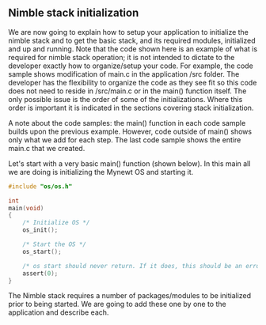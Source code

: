 ## Nimble stack initialization

We are now going to explain how to setup your application to initialize the nimble stack and to get the basic stack, and its required modules, initialized and up and running. Note that the code shown here is an example of what is required for nimble stack operation; it is not intended to dictate to the developer exactly how to organize/setup your code. For example, the code sample shows modification of main.c in the application /src folder. The developer has the flexibility to organize the code as they see fit so this code does not need to reside in /src/main.c or in the main() function itself. The only possible issue is the order of some of the initializations. Where this order is important it is indicated in the sections covering stack initialization. 

A note about the code samples: the main() function in each code sample builds upon the previous example. However, code outside of main() shows only what we add for each step. The last code sample shows the entire main.c that we created.

Let's start with a very basic main() function (shown below). In this main all we are doing is initializing the Mynewt OS and starting it.

```c
#include "os/os.h"

int
main(void)
{
    /* Initialize OS */
    os_init();

    /* Start the OS */
    os_start();

    /* os start should never return. If it does, this should be an error */
    assert(0);
}
```
The Nimble stack requires a number of packages/modules to be initialized prior to being started. We are going to add these one by one to the application and describe each.

<br>

